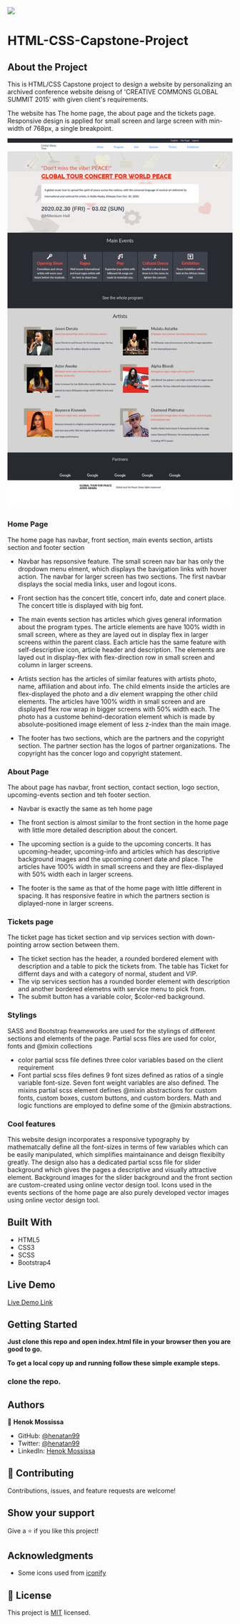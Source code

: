 
![](https://img.shields.io/badge/Microverse-blueviolet)

# HTML-CSS-Capstone-Project
## About the Project 
This is HTML/CSS Capstone project to design a website by personalizing an archived conference website deisng of 'CREATIVE COMMONS GLOBAL SUMMIT 2015' with given client's requirements. 

The website has The home page, the about page and the tickets page. Responsive design is applied for small screen and large screen with min-width of 768px, a single breakpoint.

![screenshot](assets/images/screencapture-henatan99-github-io-HTML-CSS-Capstone-Project-2020-11-02-14_06_12.png)


### Home Page 
The home page has navbar, front section, main events section, artists section and footer section
  - Navbar has repsonsive feature. The small screen nav bar has only the dropdown menu elment, 
  which displays the bavigation links with hover action. The navbar for larger screen has two sections. The first navbar displays the social media links, user and logout icons. 

  - Front section has the concert title, concert info, date and conert place. The concert title is displayed with big font. 

  - The main events section has articles which gives general information about the program types. The article elements are have 100% width in small screen, where as they are layed out in display flex in 
  larger screens within the parent class. Each article has the same feature with self-descriptive icon, article header and description. The elements are layed out in display-flex with flex-direction row in 
  small screen and column in larger screens. 

  - Artists section has the articles of similar features with artists photo, name, affiliation and about info. The child elments inside the articles are flex-displayed the photo and a div element wrapping the other child elements. The articles have 100% width in small screen and are displayed flex row wrap in bigger screens with 50% width each. The photo has a custome behind-decoration element which is made by absolute-positioned image element of less z-index than the main image. 
  
  - The footer has two sections, which are the partners and the copyright section. The partner section has the logos of partner organizations. The copyright has the concer logo and copyright statement. 

 
  ### About Page 
  The about page has navbar, front section, contact section, logo section, upcoming-events section and teh footer section.
  - Navbar is exactly the same as teh home page

  - The front section is almost similar to the front section in the home page with little more detailed description about the concert.  

  - The upcoming section is a guide to the upcoming concerts. It has upcoming-header, upcoming-info and articles which has descriptive background images and the upcoming conert date and place. The articles have 100% width in small screens and they are flex-displayed with 50% width each in larger screens. 

  - The footer is the same as that of the home page with little different in spacing. It has responsive featire in which the partners section is diplayed-none in larger screens.   

  ### Tickets page 
  The ticket page has ticket section and vip services section with down-pointing arrow section between them.
  - The ticket section has the header, a rounded bordered element with description and a table to pick the tickets from. The table has Ticket for differnt days and with a category of normal, student and VIP.  
  - The vip services section has a rounded border element with description and another bordered elemetns with service menu to pick from. 
  - The submit button has a variable color, $color-red background. 

  ### Stylings 
  SASS and Bootstrap freameworks are used for the stylings of different sections and elements of the page. 
  Partial scss files are used for color, fonts and @mixin collections
   - color partial scss file defines three color variables based on the client requirement 
   - Font partial scss files defines 9 font sizes defined as ratios of a single variable font-size. Seven font weight variables are also defined. 
  The mixins partial scss element defines @mixin abstractions for custom fonts, custom boxes, custom buttons, and custom borders. Math and logic functions are employed to define some of the @mixin abstractions. 

  ### Cool features 
  This website design incorporates a responsive typography by mathematcally define all the font-sizes in terms of few variables which can be easily manipulated, which simplifies maintainance and deisgn flexibilty greatly. 
  The design also has a dedicated partial scss file for slider background which gives the pages a descriptive and visually attractive element. 
  Background images for the slider background and the front section are custom-created using online vector design tool. 
  Icons used in the events sections of the home page are also purely developed vector images using online vector design tool. 
  
## Built With

- HTML5
- CSS3
- SCSS 
- Bootstrap4

## Live Demo

[Live Demo Link](https://henatan99.github.io/HTML-CSS-Capstone-Project/) 


## Getting Started

**Just clone this repo and open index.html file in your browser then you are good to go.**


**To get a local copy up and running follow these simple example steps.**

### clone the repo.


## Authors

👤 **Henok Mossissa**

- GitHub: [@henatan99](https://github.com/henatan99)
- Twitter: [@henatan99](https://twitter.com/henatan99)
- LinkedIn: [Henok Mossissa](https://www.linkedin.com/in/henok-mekonnen-2a251613/)


## 🤝 Contributing

Contributions, issues, and feature requests are welcome!

## Show your support

Give a ⭐️ if you like this project!

## Acknowledgments

- Some icons used from [iconify](https://iconify.design/)

## 📝 License

This project is [MIT](./LICENSE) licensed. 
